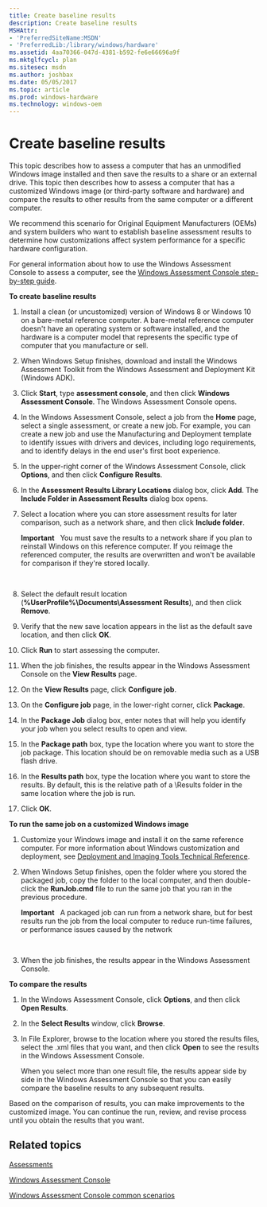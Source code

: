 ```yaml
---
title: Create baseline results
description: Create baseline results
MSHAttr:
- 'PreferredSiteName:MSDN'
- 'PreferredLib:/library/windows/hardware'
ms.assetid: 4aa70366-047d-4381-b592-fe6e66696a9f
ms.mktglfcycl: plan
ms.sitesec: msdn
ms.author: joshbax
ms.date: 05/05/2017
ms.topic: article
ms.prod: windows-hardware
ms.technology: windows-oem
---
```


# Create baseline results


This topic describes how to assess a computer that has an unmodified Windows image installed and then save the results to a share or an external drive. This topic then describes how to assess a computer that has a customized Windows image (or third-party software and hardware) and compare the results to other results from the same computer or a different computer.

We recommend this scenario for Original Equipment Manufacturers (OEMs) and system builders who want to establish baseline assessment results to determine how customizations affect system performance for a specific hardware configuration.

For general information about how to use the Windows Assessment Console to assess a computer, see the [Windows Assessment Console step-by-step guide](windows-assessment-console-step-by-step-guide.md).

**To create baseline results**

1.  Install a clean (or uncustomized) version of Windows 8 or Windows 10 on a bare-metal reference computer. A bare-metal reference computer doesn't have an operating system or software installed, and the hardware is a computer model that represents the specific type of computer that you manufacture or sell.

2.  When Windows Setup finishes, download and install the Windows Assessment Toolkit from the Windows Assessment and Deployment Kit (Windows ADK).

3.  Click **Start**, type **assessment console**, and then click **Windows Assessment Console**. The Windows Assessment Console opens.

4.  In the Windows Assessment Console, select a job from the **Home** page, select a single assessment, or create a new job. For example, you can create a new job and use the Manufacturing and Deployment template to identify issues with drivers and devices, including logo requirements, and to identify delays in the end user's first boot experience.

5.  In the upper-right corner of the Windows Assessment Console, click **Options**, and then click **Configure Results**.

6.  In the **Assessment Results Library Locations** dialog box, click **Add**. The **Include Folder in Assessment Results** dialog box opens.

7.  Select a location where you can store assessment results for later comparison, such as a network share, and then click **Include folder**.

    **Important**  
    You must save the results to a network share if you plan to reinstall Windows on this reference computer. If you reimage the referenced computer, the results are overwritten and won't be available for comparison if they're stored locally.

     

8.  Select the default result location (**%UserProfile%\\Documents\\Assessment Results**), and then click **Remove**.

9.  Verify that the new save location appears in the list as the default save location, and then click **OK**.

10. Click **Run** to start assessing the computer.

11. When the job finishes, the results appear in the Windows Assessment Console on the **View Results** page.

12. On the **View Results** page, click **Configure job**.

13. On the **Configure job** page, in the lower-right corner, click **Package**.

14. In the **Package Job** dialog box, enter notes that will help you identify your job when you select results to open and view.

15. In the **Package path** box, type the location where you want to store the job package. This location should be on removable media such as a USB flash drive.

16. In the **Results path** box, type the location where you want to store the results. By default, this is the relative path of a \\Results folder in the same location where the job is run.

17. Click **OK**.

**To run the same job on a customized Windows image**

1.  Customize your Windows image and install it on the same reference computer. For more information about Windows customization and deployment, see [Deployment and Imaging Tools Technical Reference](http://go.microsoft.com/fwlink/?LinkId=214548).

2.  When Windows Setup finishes, open the folder where you stored the packaged job, copy the folder to the local computer, and then double-click the **RunJob.cmd** file to run the same job that you ran in the previous procedure.

    **Important**  
    A packaged job can run from a network share, but for best results run the job from the local computer to reduce run-time failures, or performance issues caused by the network

     

3.  When the job finishes, the results appear in the Windows Assessment Console.

**To compare the results**

1.  In the Windows Assessment Console, click **Options**, and then click **Open Results**.

2.  In the **Select Results** window, click **Browse**.

3.  In File Explorer, browse to the location where you stored the results files, select the .xml files that you want, and then click **Open** to see the results in the Windows Assessment Console.

    When you select more than one result file, the results appear side by side in the Windows Assessment Console so that you can easily compare the baseline results to any subsequent results.

Based on the comparison of results, you can make improvements to the customized image. You can continue the run, review, and revise process until you obtain the results that you want.

## Related topics


[Assessments](assessments.md)

[Windows Assessment Console](windows-assessment-console.md)

[Windows Assessment Console common scenarios](windows-assessment-console-common-scenarios.md)

 

 







